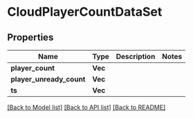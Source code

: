 # CloudPlayerCountDataSet

## Properties

Name | Type | Description | Notes
------------ | ------------- | ------------- | -------------
**player_count** | **Vec<i64>** |  | 
**player_unready_count** | **Vec<i64>** |  | 
**ts** | **Vec<i64>** |  | 

[[Back to Model list]](../README.md#documentation-for-models) [[Back to API list]](../README.md#documentation-for-api-endpoints) [[Back to README]](../README.md)


